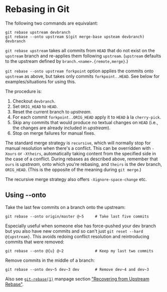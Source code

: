 Rebasing in Git
===============

The following two commands are equivalant:

    git rebase upstream devbranch
    git rebase --onto upstream $(git merge-base upsteam devbranch) devbranch

`git rebase upstream` takes all commits from `HEAD` that do not exist
on the `upstream` branch and re-applies them following `upstream`.
(`upstream` defaults to the upstream defined by
`branch.<name>.{remote,merge}`.)

`git rebase --onto upstream forkpoint` option applies the commits onto
`upstream` as above, but takes only commits `forkpoint..HEAD`. See
below for examples/situations for using this.

The procedure is:
1. Checkout `devbranch`.
2. Set `ORIG_HEAD` to `HEAD`.
2. Reset the current branch to _upstream_.
3. For each commit `forkpoint..ORIG_HEAD` apply it to `HEAD` à la `cherry-pick`.
4. Skip any commits that would produce no textual changes on `HEAD`
   (i.e., the changes are already included in _upstream_).
5. Stop on merge failures for manual fixes.

The standard merge strategy is `recursive`, which will normally stop
for manual resolution when there's a conflict. This can be overridden
with `-Xours` or `-Xtheirs`, automatically taking content from the
specified side in the case of a conflict. During rebases as described
above, remember that `ours` is _upstream_, onto which you're rebasing,
and `theirs` is the dev branch, `ORIG_HEAD`. (This is the opposite of
the meaning during `git merge`.)

The recursive merge strategy also offers `-Xignore-space-change` etc.


Using --onto
------------

Take the last few commits on a branch onto the upstream:

    git rebase --onto origin/master @~5     # Take last five commits

Especially useful when someone else has force-pushed your dev branch
but you also have new commits and so can't just `git reset --hard
@{upstream}`. This avoids redoing conflict resolution and
reintroducing commits that were removed:

    git rebase --onto @{u} @~2              # Keep my last two commits

Remove commits in the middle of a branch:

    git rebase --onto dev~5 dev~3 dev       # Remove dev~4 and dev~3

Also see [`git-rebase(1)`] manpage section ["Recovering from Upstream
Rebase"][recovering].



[`git-rebase(1)`]: https://git-scm.com/docs/git-rebase
[recovering]: https://git-scm.com/docs/git-rebase#_recovering_from_upstream_rebase
